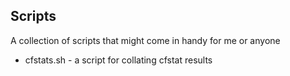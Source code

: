 Scripts
-------

A collection of scripts that might come in handy for me or anyone

- cfstats.sh - a script for collating cfstat results
